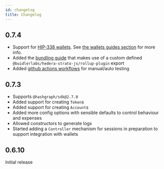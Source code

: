 ```yaml
---
id: changelog
title: Changelog
---
```


## 0.7.4
* Support for [HIP-338 wallets](https://hips.hedera.com/hip/hip-338). See [the wallets guides section](./guides/wallet.md) for more info.
* Added the [bundling guide](./guides//bundling.md) that makes use of a custom defined `@buidlerlabs/hedera-strato-js/rollup-plugin` export
* Added [github actions workflows](https://github.com/buidler-labs/hedera-strato-js/actions) for manual/auto testing

## 0.7.3
* Supports `@hashgraph/sdk@2.7.0`
* Added support for creating `Token`s
* Added support for creating `Account`s
* Added more config options with sensible defaults to control behaviour and expenses
* Allowed constructors to generate logs
* Started adding a `Controller` mechanism for sessions in preparation to support integration with wallets

## 0.6.10
Initial release